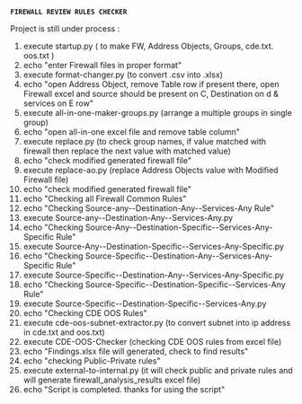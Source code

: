 **``FIREWALL REVIEW RULES CHECKER``**

Project is still under process : 

1) execute startup.py  ( to make FW, Address Objects, Groups, cde.txt. oos.txt )
2) echo "enter Firewall files in proper format" 
3) execute format-changer.py (to convert .csv into .xlsx)
4) echo "open Address Object, remove Table row if present there, open Firewall excel and source should be present on C, Destination on d & services on  E row"
5) execute all-in-one-maker-groups.py (arrange a multiple groups in single group)
6) echo "open all-in-one excel file and remove table column"
7) execute replace.py (to check group names, if value matched with firewall then replace the next value with matched value)
8) echo "check modified generated firewall file"
9) execute replace-ao.py (replace Address Objects value with Modified Firewall file)
10) echo "check modified generated firewall file"
11) echo "Checking all Firewall Common Rules"
12) echo "Checking Source-any--Destination-Any--Services-Any Rule"
13) execute Source-any--Destination-Any--Services-Any.py
14) echo "Checking Source-Any--Destination-Specific--Services-Any-Specific Rule"
15) execute Source-Any--Destination-Specific--Services-Any-Specific.py
16) echo "Checking Source-Specific--Destination-Any--Services-Any-Specific Rule"
17) execute Source-Specific--Destination-Any--Services-Any-Specific.py
18) echo "Checking Source-Specific--Destination-Specific--Services-Any Rule"
19) execute Source-Specific--Destination-Specific--Services-Any.py
20) echo "Checking CDE OOS Rules"
21) execute cde-oos-subnet-extractor.py (to convert subnet into ip address in cde.txt and oos.txt)
22) execute CDE-OOS-Checker (checking CDE OOS rules from excel file)
23) echo "Findings.xlsx file will generated, check to find results"
24) echo "checking Public-Private rules"
25) execute external-to-internal.py (it will check public and private rules and will generate firewall_analysis_results excel file)
26) echo "Script is completed. thanks for using the script"
